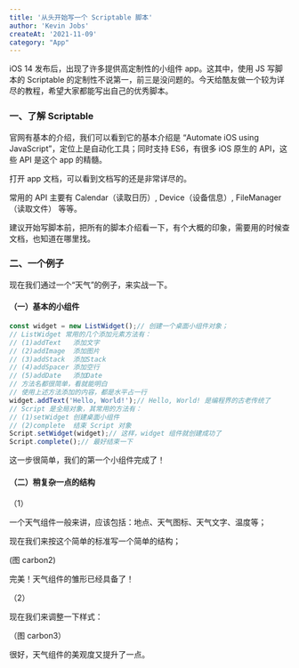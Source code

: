 ```yaml
---
title: '从头开始写一个 Scriptable 脚本'
author: 'Kevin Jobs'
createAt: '2021-11-09'
category: "App"
---
```


iOS 14 发布后，出现了许多提供高定制性的小组件 app。这其中，使用 JS 写脚本的 Scriptable 的定制性不说第一，前三是没问题的。今天给酷友做一个较为详尽的教程，希望大家都能写出自己的优秀脚本。



### 一、了解 Scriptable

官网有基本的介绍，我们可以看到它的基本介绍是 “Automate iOS using JavaScript”，定位上是自动化工具；同时支持 ES6，有很多 iOS 原生的 API，这些 API 是这个 app 的精髓。

打开 app 文档，可以看到文档写的还是非常详尽的。

常用的 API 主要有 Calendar（读取日历）, Device（设备信息）, FileManager（读取文件） 等等。

建议开始写脚本前，把所有的脚本介绍看一下，有个大概的印象，需要用的时候查文档，也知道在哪里找。

### 二、一个例子

现在我们通过一个“天气”的例子，来实战一下。

#### （一）基本的小组件

```javascript
const widget = new ListWidget();// 创建一个桌面小组件对象；
// ListWidget 常用的几个添加元素方法有：
// (1)addText   添加文字
// (2)addImage  添加图片
// (3)addStack  添加Stack
// (4)addSpacer 添加空行
// (5)addDate   添加Date
// 方法名都很简单，看就能明白
// 使用上述方法添加的内容，都是水平占一行
widget.addText('Hello, World!');// Hello, World! 是编程界的古老传统了
// Script 是全局对象，其常用的方法有：
// (1)setWidget 创建桌面小组件
// (2)complete  结束 Script 对象
Script.setWidget(widget);// 这样，widget 组件就创建成功了
Script.complete();// 最好结束一下
```

这一步很简单，我们的第一个小组件完成了！

#### （二）稍复杂一点的结构

（1）

一个天气组件一般来讲，应该包括：地点、天气图标、天气文字、温度等；

现在我们来按这个简单的标准写一个简单的结构；

(图 carbon2)

完美！天气组件的雏形已经具备了！

（2）

现在我们来调整一下样式：

（图 carbon3）

很好，天气组件的美观度又提升了一点。